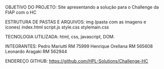 OBJETIVO DO PROJETO:
Site apresentando a solução para o Challenge da FIAP com o HC

ESTRUTURA DE PASTAS E ARQUIVOS:
img (pasta com as imagens e icones)
index.html
script.js
style.css
stylemain.css

TECNOLOGIA UTILIZADA:
html, css, javascript, DOM.

INTEGRANTES:
Pedro Mariutti RM 75999
Henrique Orellana RM 565608
Leonardo Aragaki RM 562944

ENDEREÇO GITHUB:
https://github.com/HPL-Solutions/Challenge-HC
